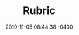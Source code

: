 ---
layout: link-resource
title: Rubric
date: 2019-11-05 08:44:38 -0400
category: resources
link-description: description described.
link: https://www.google.com
link-text: GOogle
---